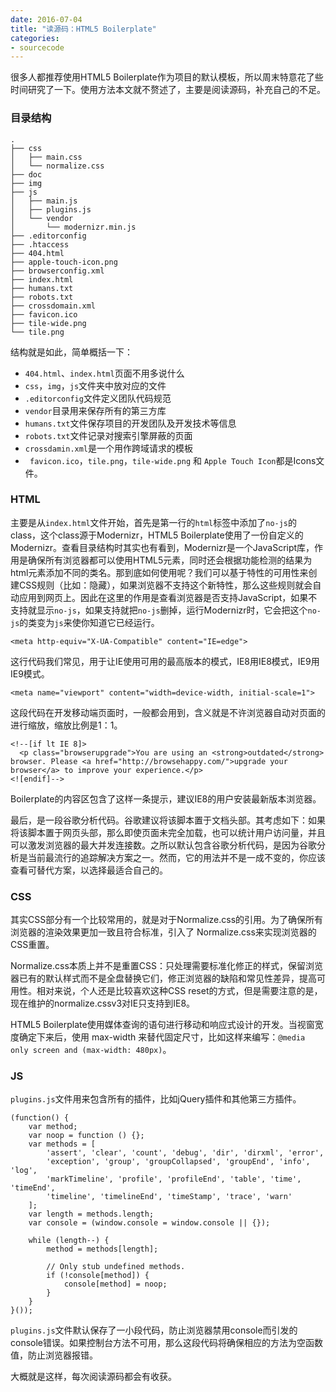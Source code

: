 ```yaml
---
date: 2016-07-04
title: "读源码：HTML5 Boilerplate"
categories:
- sourcecode
---
```

很多人都推荐使用HTML5 Boilerplate作为项目的默认模板，所以周末特意花了些时间研究了一下。使用方法本文就不赘述了，主要是阅读源码，补充自己的不足。

### 目录结构

```
.
├── css
│   ├── main.css
│   └── normalize.css
├── doc
├── img
├── js
│   ├── main.js
│   ├── plugins.js
│   └── vendor
│       └── modernizr.min.js
├── .editorconfig
├── .htaccess
├── 404.html
├── apple-touch-icon.png
├── browserconfig.xml
├── index.html
├── humans.txt
├── robots.txt
├── crossdomain.xml
├── favicon.ico
├── tile-wide.png
└── tile.png
```

结构就是如此，简单概括一下：

+ `404.html`、`index.html`页面不用多说什么
+ `css`，`img`，`js`文件夹中放对应的文件
+ `.editorconfig`文件定义团队代码规范
+ `vendor`目录用来保存所有的第三方库
+ `humans.txt`文件保存项目的开发团队及开发技术等信息
+ `robots.txt`文件记录对搜索引擎屏蔽的页面
+ `crossdamin.xml`是一个用作跨域请求的模板
+ ` favicon.ico`，`tile.png`，`tile-wide.png` 和 `Apple Touch Icon`都是Icons文件。

### HTML

主要是从`index.html`文件开始，首先是第一行的`html`标签中添加了`no-js`的class，这个class源于Modernizr，HTML5 Boilerplate使用了一份自定义的Modernizr。查看目录结构时其实也有看到，Modernizr是一个JavaScript库，作用是确保所有浏览器都可以使用HTML5元素，同时还会根据功能检测的结果为html元素添加不同的类名。那到底如何使用呢？我们可以基于特性的可用性来创建CSS规则（比如：隐藏），如果浏览器不支持这个新特性，那么这些规则就会自动应用到网页上。因此在这里的作用是查看浏览器是否支持JavaScript，如果不支持就显示`no-js`，如果支持就把`no-js`删掉，运行Modernizr时，它会把这个`no-js`的类变为`js`来使你知道它已经运行。

```
<meta http-equiv="X-UA-Compatible" content="IE=edge">
```

这行代码我们常见，用于让IE使用可用的最高版本的模式，IE8用IE8模式，IE9用IE9模式。

```
<meta name="viewport" content="width=device-width, initial-scale=1">
```

这段代码在开发移动端页面时，一般都会用到，含义就是不许浏览器自动对页面的进行缩放，缩放比例是1：1。

```
<!--[if lt IE 8]>
  <p class="browserupgrade">You are using an <strong>outdated</strong> browser. Please <a href="http://browsehappy.com/">upgrade your browser</a> to improve your experience.</p>
<![endif]-->
```

Boilerplate的内容区包含了这样一条提示，建议IE8的用户安装最新版本浏览器。

最后，是一段谷歌分析代码。谷歌建议将该脚本置于文档头部。其考虑如下：如果将该脚本置于网页头部，那么即使页面未完全加载，也可以统计用户访问量，并且可以激发浏览器的最大并发连接数。之所以默认包含谷歌分析代码，是因为谷歌分析是当前最流行的追踪解决方案之一。然而，它的用法并不是一成不变的，你应该查看可替代方案，以选择最适合自己的。


### CSS

其实CSS部分有一个比较常用的，就是对于Normalize.css的引用。为了确保所有浏览器的渲染效果更加一致且符合标准，引入了 Normalize.css来实现浏览器的CSS重置。

Normalize.css本质上并不是重置CSS：只处理需要标准化修正的样式，保留浏览器已有的默认样式而不是全盘替换它们，修正浏览器的缺陷和常见性差异，提高可用性。相对来说，个人还是比较喜欢这种CSS reset的方式，但是需要注意的是，现在维护的normalize.cssv3对IE只支持到IE8。

HTML5 Boilerplate使用媒体查询的语句进行移动和响应式设计的开发。当视窗宽度确定下来后，使用 max-width 来替代固定尺寸，比如这样来编写：`@media only screen and (max-width: 480px)`。

### JS

`plugins.js`文件用来包含所有的插件，比如jQuery插件和其他第三方插件。

```
(function() {
    var method;
    var noop = function () {};
    var methods = [
        'assert', 'clear', 'count', 'debug', 'dir', 'dirxml', 'error',
        'exception', 'group', 'groupCollapsed', 'groupEnd', 'info', 'log',
        'markTimeline', 'profile', 'profileEnd', 'table', 'time', 'timeEnd',
        'timeline', 'timelineEnd', 'timeStamp', 'trace', 'warn'
    ];
    var length = methods.length;
    var console = (window.console = window.console || {});

    while (length--) {
        method = methods[length];

        // Only stub undefined methods.
        if (!console[method]) {
            console[method] = noop;
        }
    }
}());
```

`plugins.js`文件默认保存了一小段代码，防止浏览器禁用console而引发的console错误。如果控制台方法不可用，那么这段代码将确保相应的方法为空函数值，防止浏览器报错。

大概就是这样，每次阅读源码都会有收获。